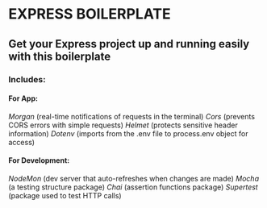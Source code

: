 # EXPRESS BOILERPLATE

## Get your Express project up and running easily with this boilerplate

### Includes:

#### For App:

_Morgan_ (real-time notifications of requests in the terminal)
_Cors_ (prevents CORS errors with simple requests)
_Helmet_ (protects sensitive header information)
_Dotenv_ (imports from the .env file to process.env object for access)

#### For Development:

_NodeMon_ (dev server that auto-refreshes when changes are made)
_Mocha_ (a testing structure package)
_Chai_ (assertion functions package)
_Supertest_ (package used to test HTTP calls)
